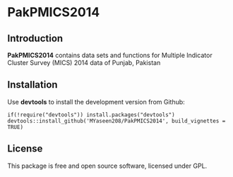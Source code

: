 # PakPMICS2014
## Introduction

**PakPMICS2014** contains data sets and functions for Multiple Indicator Cluster Survey (MICS) 2014 data of Punjab, Pakistan

## Installation
Use **devtools** to install the development version from Github:

```{r}
if(!require("devtools")) install.packages("devtools")
devtools::install_github('MYaseen208/PakPMICS2014', build_vignettes = TRUE)
```

## License
This package is free and open source software, licensed under GPL.
